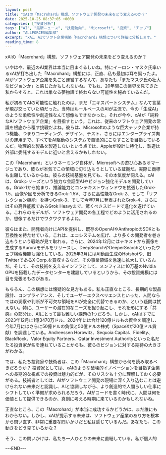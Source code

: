 ```yaml
---
layout: post
title: "xAIの「Macrohard」構想、ソフトウェア開発の未来をどう変えるのか？"
date: 2025-10-25 08:37:05 +0000
categories: ["投資分析"]
tags: ["AI", "最新ニュース", "技術動向", "Microsoft", "投資", "チップ"]
author: "ALLFORCES編集部"
excerpt: "xAI、AIでソフト企業構築「Macrohard」構想について詳細に分析します。"
reading_time: 8
---
```


xAIの「Macrohard」構想、ソフトウェア開発の未来をどう変えるのか？

いやはや、最近のAI業界は本当に目まぐるしいね。特にイーロン・マスク氏率いるxAIが打ち出した「Macrohard」構想には、正直、私も最初は耳を疑ったよ。AIがソフトウェア企業を丸ごと運営するなんて、あなたも「またマスク氏の壮大なビジョンか」と感じたかもしれないね。でもね、20年間この業界を見てきた私からすると、これは単なる夢物語で終わらない可能性を秘めているんだ。

私が初めてAIの可能性に触れたのは、まだ「エキスパートシステム」なんて言葉が飛び交っていた頃だった。当時はルールベースのAIが主流で、今の「生成AI」のような柔軟性や創造性なんて想像もできなかった。それが今や、xAIが「純粋なAIソフトウェア企業」を目指すという。これは、従来のソフトウェア開発の常識を根底から覆す挑戦だよね。彼らは、Microsoftのような巨大テック企業が持つ機能、つまりコーディング、デザイン、テスト、さらにはエンタープライズ向けの運用まで、すべてをAI駆動のシステムで自律的にこなすことを目指しているんだ。物理的な製品を製造しないという点では、Appleが設計に特化し、製造は外部に委託するモデルに近いと言えるかもしれない。

この「Macrohard」というネーミング自体が、Microsoftへの遊び心あるオマージュであり、彼らが本気でこの領域に切り込もうとしている証拠だ。実際に商標も出願しているからね。彼らの技術基盤を見ても、その本気度が伺える。xAIは、Grokシリーズという強力な会話型AIやビジョン強化モデルを開発している。Grok-1から始まり、推論能力とコンテキストウィンドウを拡張したGrok-1.5、画像や図を分析できるGrok-1.5V、さらに高性能なGrok-2、そして「リフレクション機能」を持つGrok-3、そして今年7月に発表されたGrok-4、さらにはその高性能版であるGrok Heavyまで、驚くべきスピードで進化を遂げている。これらのモデルが、ソフトウェア開発の各工程でどのように活用されるのか、想像するだけでワクワクするよね。

彼らはまた、開発者向けにAPIを提供し、既存のOpenAIやAnthropicのSDKとも互換性を持たせている。これは、エコシステムを広げ、より多くの開発者を巻き込もうという戦略が見て取れる。さらに、2024年12月にはテキストから画像を生成するAuroraモデルをリリースし、DeepSearchやDeeperSearchといったウェブ検索機能も強化している。2025年3月にはAI動画生成のHotshotや、旧TwitterであるX Corp.を買収するなど、その事業領域を急速に拡大しているんだ。そして、その技術を支えるインフラとして、メンフィスに10万基のNvidia GPUを搭載したデータセンターを建設しているというから、その投資規模には目を見張るものがある。

もちろん、この構想には懐疑的な見方もある。私も正直なところ、長期的な製品設計、コンプライアンス、そしてユーザーエクスペリエンスといった、人間ならではの洞察や判断が不可欠な領域をAIが完全に代替できるのか、という疑問は拭えない。特に、ユーザーの潜在的なニーズを掘り起こし、それを形にする「共感」の部分は、AIにとって最も難しい課題の1つだろう。しかし、xAIはすでに2023年12月に1億3470万ドル、2024年には合計120億ドルもの資金を調達し、今年7月にはさらに50億ドルの負債と50億ドルの株式（SpaceXが20億ドル貢献）を調達している。Andreessen Horowitz、Sequoia Capital、Fidelity、BlackRock、Valor Equity Partners、Qatar Investment Authorityといった名だたる投資家が名を連ねていることからも、彼らのビジョンに対する期待の大きさがわかる。

では、私たち投資家や技術者は、この「Macrohard」構想から何を読み取るべきだろうか？ 投資家としては、xAIのような破壊的イノベーションを目指す企業への長期的な視点での投資は魅力的だが、そのリスクも十分に理解しておく必要がある。技術者としては、AIがソフトウェア開発の現場に深く入り込むことは避けられない未来だと認識し、AIと協調しながら、より創造的で人間らしい仕事にシフトしていく準備が求められるだろう。AIがコードを書く時代に、人間は何を価値として提供できるのか、真剣に考える時期に来ているのかもしれないね。

正直なところ、この「Macrohard」が本当に成功するかどうかは、まだ誰にもわからない。しかし、xAIが提示する未来は、ソフトウェア産業のあり方を根本から問い直す、非常に重要な問いかけだと私は感じているんだ。あなたも、この動きをどう見ているかな？

そう、この問いかけは、私たち一人ひとりの未来に直結している。私が個人的

---END---